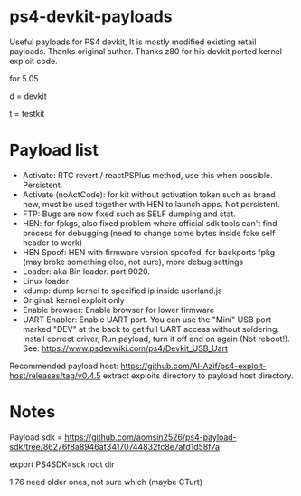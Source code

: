 # ps4-devkit-payloads
Useful payloads for PS4 devkit, It is mostly modified existing retail payloads. Thanks original author.
Thanks z80 for his devkit ported kernel exploit code.


for 5.05


d = devkit

t = testkit

# Payload list
- Activate: RTC revert / reactPSPlus method, use this when possible. Persistent.
- Activate (noActCode): for kit without activation token such as brand new, must be used together with HEN to launch apps. Not persistent.
- FTP: Bugs are now fixed such as SELF dumping and stat.
- HEN: for fpkgs, also fixed problem where official sdk tools can't find process for debugging (need to change some bytes inside fake self header to work)
- HEN Spoof: HEN with firmware version spoofed, for backports fpkg (may broke something else, not sure), more debug settings
- Loader: aka Bin loader. port 9020.
- Linux loader
- kdump: dump kernel to specified ip inside userland.js
- Original: kernel exploit only
- Enable browser: Enable browser for lower firmware
- UART Enabler: Enable UART port. You can use the "Mini" USB port marked "DEV" at the back to get full UART access without soldering. Install correct driver, Run payload, turn it off and on again (Not reboot!). See: https://www.psdevwiki.com/ps4/Devkit_USB_Uart

Recommended payload host: https://github.com/Al-Azif/ps4-exploit-host/releases/tag/v0.4.5
extract exploits directory to payload host directory.


# Notes

Payload sdk = https://github.com/aomsin2526/ps4-payload-sdk/tree/86276f8a8946af34170744832fc8e7afd1d58f7a

export PS4SDK=sdk root dir

1.76 need older ones, not sure which (maybe CTurt)
